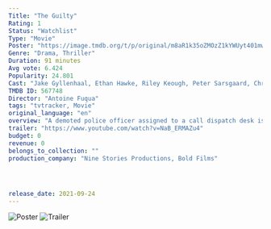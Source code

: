 ```yaml
---
Title: "The Guilty" 
Rating: 1
Status: "Watchlist"
Type: "Movie"
Poster: "https://image.tmdb.org/t/p/original/m8aR1k35oZMOzZ1kYWUyt401mwq.jpg"
Genre: "Drama, Thriller"
Duration: 91 minutes
Avg vote: 6.424
Popularity: 24.801
Cast: "Jake Gyllenhaal, Ethan Hawke, Riley Keough, Peter Sarsgaard, Christina Vidal, Paul Dano, Eli Goree, Da'Vine Joy Randolph, David Castañeda, Adrian Martinez"
TMDB ID: 567748
Director: "Antoine Fuqua"
tags: "tvtracker, Movie"
original_language: "en"
overview: "A demoted police officer assigned to a call dispatch desk is conflicted when he receives an emergency phone call from a kidnapped woman."
trailer: "https://www.youtube.com/watch?v=NaB_ERMAZu4"
budget: 0
revenue: 0
belongs_to_collection: ""
production_company: "Nine Stories Productions, Bold Films"




release_date: 2021-09-24
---
```

![Poster](https://image.tmdb.org/t/p/original/m8aR1k35oZMOzZ1kYWUyt401mwq.jpg)
![Trailer](https://www.youtube.com/watch?v=NaB_ERMAZu4)
